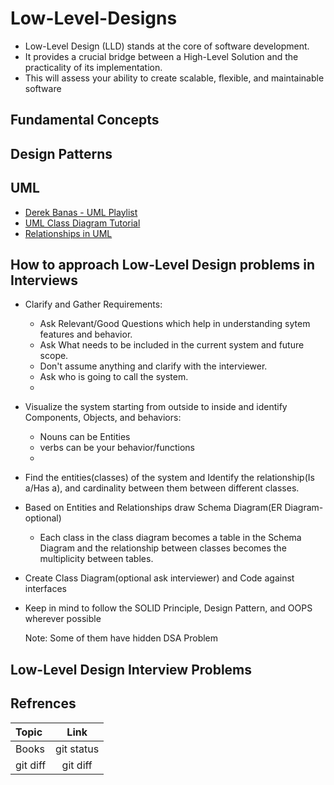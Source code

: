 # Low-Level-Designs

- Low-Level Design (LLD) stands at the core of software development.
- It provides a crucial bridge between a High-Level Solution and the practicality of its implementation. 
- This will assess your ability to create scalable, flexible, and maintainable software

## Fundamental Concepts


## Design Patterns

## UML
- [Derek Banas - UML Playlist](https://www.youtube.com/playlist?list=PLGLfVvz_LVvQ5G-LdJ8RLqe-ndo7QITYc)
- [UML Class Diagram Tutorial](https://www.visual-paradigm.com/guide/uml-unified-modeling-language/uml-class-diagram-tutorial/)
- [Relationships in UML](https://blog.visual-paradigm.com/what-are-the-six-types-of-relationships-in-uml-class-diagrams/)

## How to approach Low-Level Design problems in Interviews
* Clarify and Gather Requirements:
    - Ask Relevant/Good Questions which help in understanding sytem features and behavior.
    - Ask What needs to be included in the current  system and future scope.
    - Don't assume anything and clarify with the interviewer.
    - Ask who is going to call the system.
    - 
* Visualize the system starting from outside to inside and identify Components, Objects, and behaviors:
    -  Nouns can be Entities
    -  verbs can be your behavior/functions
    -  
* Find the entities(classes) of the system and Identify the  relationship(Is a/Has a), and cardinality between them between different classes.
  
* Based on Entities and Relationships draw Schema Diagram(ER Diagram- optional)
    - Each class in the class diagram becomes a table in the Schema Diagram and the relationship between classes becomes the multiplicity between tables.
      
* Create Class Diagram(optional ask interviewer)  and Code against interfaces
  
* Keep in mind to follow the SOLID Principle, Design Pattern, and OOPS wherever possible

  Note: Some of them have hidden DSA Problem 

## Low-Level Design Interview Problems






## Refrences

| Topic         | Link |
| :---         |     :---:      |   
| Books   | git status     | 
| git diff     | git diff       | 
